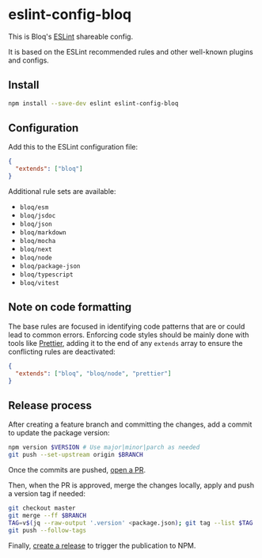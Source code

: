 # eslint-config-bloq

This is Bloq's [ESLint](https://eslint.org) shareable config.

It is based on the ESLint recommended rules and other well-known plugins and configs.

## Install

```sh
npm install --save-dev eslint eslint-config-bloq
```

## Configuration

Add this to the ESLint configuration file:

```json
{
  "extends": ["bloq"]
}
```

Additional rule sets are available:

- `bloq/esm`
- `bloq/jsdoc`
- `bloq/json`
- `bloq/markdown`
- `bloq/mocha`
- `bloq/next`
- `bloq/node`
- `bloq/package-json`
- `bloq/typescript`
- `bloq/vitest`

## Note on code formatting

The base rules are focused in identifying code patterns that are or could lead to common errors.
Enforcing code styles should be mainly done with tools like [Prettier](https://prettier.io), adding it to the end of any `extends` array to ensure the conflicting rules are deactivated:

```json
{
  "extends": ["bloq", "bloq/node", "prettier"]
}
```

## Release process

After creating a feature branch and committing the changes, add a commit to update the package version:

```sh
npm version $VERSION # Use major|minor|parch as needed
git push --set-upstream origin $BRANCH
```

Once the commits are pushed, [open a PR](https://github.com/bloq/eslint-config-bloq/pulls).

Then, when the PR is approved, merge the changes locally, apply and push a version tag if needed:

```sh
git checkout master
git merge --ff $BRANCH
TAG=v$(jq --raw-output '.version' <package.json); git tag --list $TAG | grep --quiet "^$TAG$" || git tag --sign --message="" $TAG
git push --follow-tags
```

Finally, [create a release](https://github.com/bloq/eslint-config-bloq/releases) to trigger the publication to NPM.
